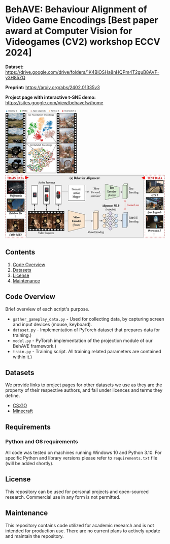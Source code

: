# BehAVE: Behaviour Alignment of Video Game Encodings [Best paper award at Computer Vision for Videogames (CV2) workshop ECCV 2024]

**Dataset:** https://drive.google.com/drive/folders/1K4BiOSHa8nHQPm4T2guB8AVF-y3H85ZQ

**Preprint:** https://arxiv.org/abs/2402.01335v3

**Project page with interactive t-SNE demo:** https://sites.google.com/view/behavefw/home

<img height="200" src="assets/figure1.jpg">
<img height="200" src="assets/figure2.jpg">

## Contents

1. [Code Overview](#code-overview)
2. [Datasets](#datasets)
3. [License](#license)
4. [Maintenance](#maintenance)


## Code Overview

Brief overview of each script's purpose.

- `gather_gameplay_data.py` - Used for collecting data, by capturing screen and input devices (mouse, keyboard).
- `dataset.py` - Implementation of PyTorch dataset that prepares data for training.)
- `model.py` - PyTorch implementation of the projection module of our BehAVE framework.)
- `train.py` - Training script. All training related parameters are contained within it.)


## Datasets

We provide links to project pages for other datasets we use as they are the property of their respective authors, and fall under licences and terms they define.
- [CS:GO](https://github.com/TeaPearce/Counter-Strike_Behavioural_Cloning)
- [Minecraft](https://github.com/openai/Video-Pre-Training)

## Requirements

### Python and OS requirements
All code was tested on machines running Windows 10 and Python 3.10. For specific Python and library versions please refer to `requirements.txt` file (will be added shortly).

## License
This repository can be used for personal projects and open-sourced research. Commercial use in any form is not permitted.

## Maintenance
This repository contains code utilized for academic research and is not intended for production use. 
There are no current plans to actively update and maintain the repository.

